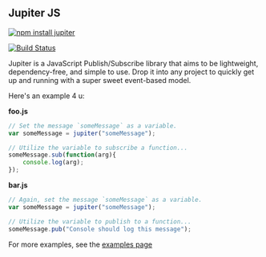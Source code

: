 ## Jupiter JS

[![npm install jupiter](https://nodei.co/npm/jupiter.png?downloads=true)](https://www.npmjs.org/package/jupiter)

[![Build Status](https://travis-ci.org/mbjordan/JupiterJS.svg?branch=master)](https://travis-ci.org/mbjordan/JupiterJS)

Jupiter is a JavaScript Publish/Subscribe library that aims to be lightweight, dependency-free, and simple to use. Drop it into any project to quickly get up and running with a super sweet event-based model.

Here's an example 4 u:

**foo.js**

```javascript
// Set the message `someMessage` as a variable.
var someMessage = jupiter("someMessage");

// Utilize the variable to subscribe a function...
someMessage.sub(function(arg){
    console.log(arg);
});

```

**bar.js**

```javascript
// Again, set the message `someMessage` as a variable.
var someMessage = jupiter("someMessage");

// Utilize the variable to publish to a function...
someMessage.pub("Console should log this message");
```

For more examples, see the [examples page](http://mbjordan.github.io/JupiterJS/examples.html)
